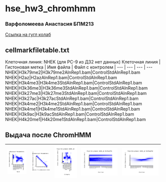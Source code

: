 # hse_hw3_chromhmm
### Варфоломеева Анастасия БПМ213
[Ссылка на гугл колаб](https://colab.research.google.com/drive/1LFJBLx1PIFKdFM80cOPHlQq8WqnC6zLk?usp=sharing)

## cellmarkfiletable.txt
Клеточная линия: NHEK (для PC-9 из ДЗ2 нет данных)
Клеточная линия | Гистоновая метка | Имя файла | Файл с контролем 
| --- | --- | --- | ---
NHEK|H3k79me2|H3k79me2AlnRep1.bam|ControlStdAlnRep1.bam
NHEK|H2az|H2azAlnRep1.bam|ControlStdAlnRep1.bam
NHEK|H3k4me3|H3k4me3StdAlnRep1.bam|ControlStdAlnRep1.bam
NHEK|H3k36me3|H3k36me3StdAlnRep1.bam|ControlStdAlnRep1.bam
NHEK|H3k27me3|H3k27me3StdAlnRep1.bam|ControlStdAlnRep1.bam
NHEK|H3k27ac|H3k27acStdAlnRep1.bam|ControlStdAlnRep1.bam
NHEK|H3k4me2|H3k4me2StdAlnRep1.bam|ControlStdAlnRep1.bam
NHEK|H3k4me1|H3k4me1StdAlnRep1.bam|ControlStdAlnRep1.bam
NHEK|H3k9ac|H3k9acStdAlnRep1.bam|ControlStdAlnRep1.bam
NHEK|H4k20me1|H4k20me1StdAlnRep1.bam|ControlStdAlnRep1.bam

## Выдача после ChromHMM
| ![image](https://github.com/switerElly/hse_hw3_chromhmm/blob/main/ChromHMM/emissions_10.png) | ![image](https://github.com/switerElly/hse_hw3_chromhmm/blob/main/ChromHMM/transitions_10.png) | ![image](https://github.com/switerElly/hse_hw3_chromhmm/blob/main/ChromHMM/NHEK_10_overlap.png) | ![image](https://github.com/switerElly/hse_hw3_chromhmm/blob/main/ChromHMM/NHEK_10_RefSeqTES_neighborhood.png) | ![image](https://github.com/switerElly/hse_hw3_chromhmm/blob/main/ChromHMM/NHEK_10_RefSeqTSS_neighborhood.png) |
| ------------- | ------------- |--------------------| -- | -- |
